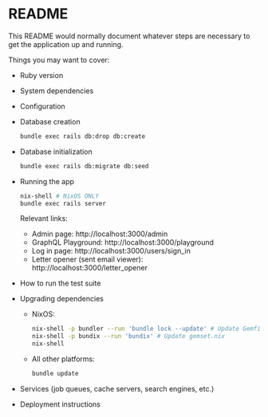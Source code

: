# README

This README would normally document whatever steps are necessary to get the
application up and running.

Things you may want to cover:

* Ruby version

* System dependencies

* Configuration

* Database creation

    ```bash
    bundle exec rails db:drop db:create
    ```
* Database initialization


    ```bash
    bundle exec rails db:migrate db:seed
    ```

* Running the app

    ```bash
    nix-shell # NixOS ONLY
    bundle exec rails server
    ```

    Relevant links:

    * Admin page: http://localhost:3000/admin
    * GraphQL Playground: http://localhost:3000/playground
    * Log in page: http://localhost:3000/users/sign_in
    * Letter opener (sent email viewer): http://localhost:3000/letter_opener

* How to run the test suite

* Upgrading dependencies

    * NixOS:

        ```bash
        nix-shell -p bundler --run 'bundle lock --update' # Update Gemfile.lock
        nix-shell -p bundix --run 'bundix' # Update gemset.nix
        nix-shell
        ```

    * All other platforms:

        ```bash
        bundle update
        ```

* Services (job queues, cache servers, search engines, etc.)

* Deployment instructions
